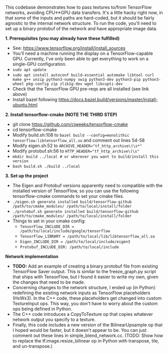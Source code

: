 This codebase demonstrates how to pass textures to/from TensorFlow networks, avoiding CPU<->GPU data transfers.
It's a little hacky right now, in that some of the inputs and paths are hard-coded, but it should be fairly agnostic to the internal network structure.
To run the code, you'll need to set up a binary protobuf of the network and have appropriate image data.

__1. Prerequisites (you may already have these fulfilled)__
  * See: https://www.tensorflow.org/install/install_sources
  * You’ll need a machine running the display on a TensorFlow-capable GPU.
    Currently, I've only been able to get everything to work on a single-GPU configuration.
  * `sudo apt update`
  * `sudo apt install autoconf build-essential automake libtool curl make g++ unzip python3-numpy swig python3-dev python3-pip python3-wheel pkg-config zip zlib1g-dev wget libcupti-dev`
  * Check that the TensorFlow GPU pre-reqs are all installed (see link above)
  * Install bazel following https://docs.bazel.build/versions/master/install-ubuntu.html

__2. Install tensorflow-cmake **(NOTE THE THIRD STEP)**__
  * git clone https://github.com/cjweeks/tensorflow-cmake
  * cd tensorflow-cmake
  * Modify build.sh:108 to `bazel build --config=monolithic tensorflow:libtensorflow_all.so` and comment out lines 54-58
  * Modify eigen.sh:52 to `ARCHIVE_HEADER="tf_http_archive\(\s*"`
  * Modify protobuf.sh:56 to `HTTP_HEADER="tf_http_archive\(\s"`
  * `mkdir build ../local # or wherever you want to build/install this version`
  * `bash build.sh ./build ../local`

__3. Set up the project__
  * The Eigen and Protobuf versions apparently need to compatible with the installed version of TensorFlow, so you can use the following tensorflow-cmake commands to set your cmake files.
  * `./eigen.sh generate installed build/tensorflow-github /path/to/cmake_modules/ /path/to/local/install/folder`
  * `./protobuf.sh generate installed build/tensorflow-github /path/to/cmake_modules/ /path/to/local/install/folder`
  * Things to set in your cmake config:
    * `TensorFlow_INCLUDE_DIR = /path/to/local/include/google/tensorflow`
    * `TensorFlow_LIBRARY = /path/to/local/lib/libtensorflow_all.so`
    * `Eigen_INCLUDE_DIR = /path/to/local/include/eigen3`
    * `Protobuf_INCLUDE_DIR: /path/to/local/include`

__Network implementation__
  * __TODO:__ Add an example of creating a binary protobuf file from existing
    TensorFlow Saver output. This is similar to the freeze_graph.py script that
    ships with TensorFlow, but I found it easier to write my own, given the
    changes that need to be made.
  * Concerning changes to the network structure, I ended up (in Python)
    redefining the existing network inputs as TensorFlow placeholders (HxWx3).
    In the C++ code, these placeholders get changed into custom TextureInput
    ops. This way, you don't have to worry about the custom ops being defined in
    Python.
  * The C++ code introduces a CopyToTexture op that copies whatever network
    output you specify to a texture.
  * Finally, this code includes a new version of the BilinearUpsample op that I
    hoped would be faster, but it doesn't appear to be. You can just comment out 
    these lines in simple\_blend\_network.cc. (TODO: Show how to replace the
    tf.image.resize\_bilinear op in Python with transpose, tile, and
    un-transpose.)
